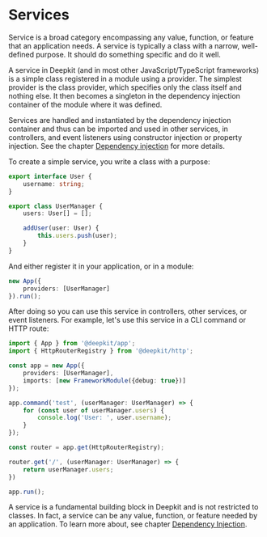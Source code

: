 # Services


Service is a broad category encompassing any value, function, or feature that an application needs. A service is typically a class with a narrow, well-defined purpose. It should do something specific and do it well.

A service in Deepkit (and in most other JavaScript/TypeScript frameworks) is a simple class registered in a module using a provider. The simplest provider is the class provider, which specifies only the class itself and nothing else. It then becomes a singleton in the dependency injection container of the module where it was defined.

Services are handled and instantiated by the dependency injection container and thus can be imported and used in other services, in controllers, and event listeners using constructor injection or property injection. See the chapter [Dependency injection](../dependency-injection) for more details.

To create a simple service, you write a class with a purpose:


```typescript
export interface User {
    username: string;
}

export class UserManager {
    users: User[] = [];

    addUser(user: User) {
        this.users.push(user);
    }
}
```

And either register it in your application, or in a module:

```typescript
new App({
    providers: [UserManager]
}).run();
```

After doing so you can use this service in controllers, other services, or event listeners. For example, let's use this service in a CLI command or HTTP route:


```typescript
import { App } from '@deepkit/app';
import { HttpRouterRegistry } from '@deepkit/http';

const app = new App({
    providers: [UserManager],
    imports: [new FrameworkModule({debug: true})]
});

app.command('test', (userManager: UserManager) => {
    for (const user of userManager.users) {
        console.log('User: ', user.username);
    }
});

const router = app.get(HttpRouterRegistry);

router.get('/', (userManager: UserManager) => {
    return userManager.users;
})

app.run();
```

A service is a fundamental building block in Deepkit and is not restricted to classes. In fact, a service can be any value, function, or feature needed by an application. To learn more about, see chapter [Dependency Injection](../dependency-injection).
